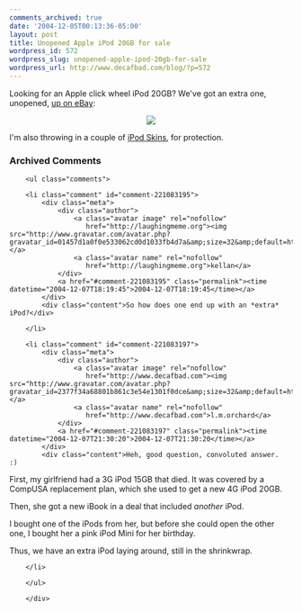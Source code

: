 ```yaml
---
comments_archived: true
date: '2004-12-05T00:13:36-05:00'
layout: post
title: Unopened Apple iPod 20GB for sale
wordpress_id: 572
wordpress_slug: unopened-apple-ipod-20gb-for-sale
wordpress_url: http://www.decafbad.com/blog/?p=572
---
```

Looking for an Apple click wheel iPod 20GB?  We've got an extra one, unopened, [up on eBay](http://cgi.ebay.com/ws/eBayISAPI.dll?ViewItem&item=5736298218):

<div align="center"><a href="http://cgi.ebay.com/ws/eBayISAPI.dll?ViewItem&item=5736298218"><img src="http://www.decafbad.com/photos/2004/12/alex-sells-an-ipod/thumbs/IMG_3191.jpg" /></a></div>

I'm also throwing in a couple of [iPod Skins](http://www.speckproducts.com/4g-skin-3.html), for protection.

<div id="comments" class="comments archived-comments">
            <h3>Archived Comments</h3>
            
        <ul class="comments">
            
        <li class="comment" id="comment-221083195">
            <div class="meta">
                <div class="author">
                    <a class="avatar image" rel="nofollow" 
                       href="http://laughingmeme.org"><img src="http://www.gravatar.com/avatar.php?gravatar_id=01457d1a0f0e533062cd0d1033fb4d7a&amp;size=32&amp;default=http://mediacdn.disqus.com/1320279820/images/noavatar32.png"/></a>
                    <a class="avatar name" rel="nofollow" 
                       href="http://laughingmeme.org">kellan</a>
                </div>
                <a href="#comment-221083195" class="permalink"><time datetime="2004-12-07T18:19:45">2004-12-07T18:19:45</time></a>
            </div>
            <div class="content">So how does one end up with an *extra* iPod?</div>
            
        </li>
    
        <li class="comment" id="comment-221083197">
            <div class="meta">
                <div class="author">
                    <a class="avatar image" rel="nofollow" 
                       href="http://www.decafbad.com"><img src="http://www.gravatar.com/avatar.php?gravatar_id=2377f34a68801b861c3e54e1301f0dce&amp;size=32&amp;default=http://mediacdn.disqus.com/1320279820/images/noavatar32.png"/></a>
                    <a class="avatar name" rel="nofollow" 
                       href="http://www.decafbad.com">l.m.orchard</a>
                </div>
                <a href="#comment-221083197" class="permalink"><time datetime="2004-12-07T21:30:20">2004-12-07T21:30:20</time></a>
            </div>
            <div class="content">Heh, good question, convoluted answer.  :) 

First, my girlfriend had a 3G iPod 15GB that died.  It was covered by a CompUSA replacement plan, which she used to get a new 4G iPod 20GB.

Then, she got a new iBook in a deal that included *another* iPod.

I bought one of the iPods from her, but before she could open the other one, I bought her a pink iPod Mini for her birthday.

Thus, we have an extra iPod laying around, still in the shrinkwrap.</div>
            
        </li>
    
        </ul>
    
        </div>
    